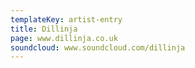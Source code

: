 ```yaml
---
templateKey: artist-entry
title: Dillinja
page: www.dillinja.co.uk
soundcloud: www.soundcloud.com/dillinja
---
```



